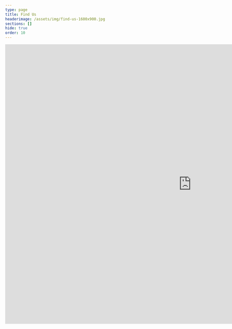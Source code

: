 ```yaml
---
type: page
title: Find Us
headerimage: /assets/img/find-us-1600x900.jpg
sections: []
hide: true
order: 10
---
```

<iframe src="https://www.google.com/maps/embed?pb=!1m18!1m12!1m3!1d2211.5121946440004!2d0.5946805315310815!3d50.859961831967425!2m3!1f0!2f0!3f0!3m2!1i1024!2i768!4f13.1!3m3!1m2!1s0x47df1adf13fcc1fb%3A0xe814c821a6a4997a!2sThe%20Old%20Rectory!5e0!3m2!1sen!2suk!4v1750084226686!5m2!1sen!2suk" width="1200" height="900" style="border:0;" allowfullscreen="" loading="lazy" referrerpolicy="no-referrer-when-downgrade"></iframe>
